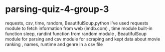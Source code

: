 # parsing-quiz-4-group-3
requests, csv, time, random, BeautifulSoup,python
I've used requests module to fetch information from web (imdb.com) , time module built-in function sleep, randint function from random module , BeautifulSoup module for parsing and csv 
module for scraping  and kept data about movie ranking , names, runtime and genre in a csv file
